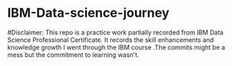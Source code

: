 # IBM-Data-science-journey
#Disclaimer: This repo is a practice work partially recorded from IBM Data Science Professional Certificate. It records the skill enhancements and knowledge growth I went through the IBM course .The commits might be a mess but the commitment to learning wasn't.
